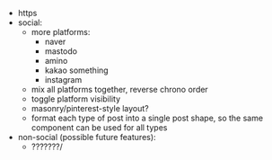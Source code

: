* https
* social:
  * more platforms:
    * naver
    * mastodo
    * amino
    * kakao something
    * instagram
  * mix all platforms together, reverse chrono order
  * toggle platform visibility
  * masonry/pinterest-style layout?
  * format each type of post into a single post shape, so the same component can
    be used for all types
* non-social (possible future features):
  * ???????/
